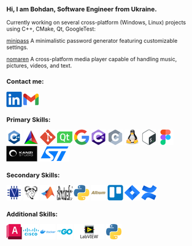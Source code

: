 <h3>Hi, I am Bohdan, Software Engineer from Ukraine.</h3>
<p>
  Currently working on several cross-platform (Windows, Linux) projects using C++, CMake, Qt, GoogleTest:
</p>

<p>
<a href="https://github.com/callmebohdan/minipass">minipass</a>
<a>A minimalistic password generator featuring customizable settings.</a>
</p>

<p>
<a href="https://github.com/callmebohdan/nomaren">nomaren</a>
<a>A cross-platform media player capable of handling music, pictures, videos, and text.</a>
</p>

<h3>Contact me:</h3>
<a href="https://linkedin.com/in/bohdan-ponomarenko"><img align="center" src="icons/linkedin.svg" width="40" height="40" alt="linkedin"/></a>
<a href="mailto:bohdan.ponomarenko.work@gmail.com"><img align="center" src="icons/gmail.svg" width="40" height="40" alt="e-mail"/></a>

<h3>Primary Skills:</h3>
<a href="https://en.cppreference.com/w/cpp"><img src="icons/cpp.svg" width="40" height="40" alt="C++"/></a>
<a href="https://cmake.org"><img src="icons/cmake.svg" width="40" height="40" alt="CMake"/></a>
<a href="https://git-scm.com/docs"><img src="icons/git.svg" width="40" height="40" alt="Git"/></a>
<a href="https://www.qt.io"><img src="icons/qt.svg" width="40" height="40" alt="Qt"/></a>
<a href="https://github.com/google/googletest"><img src="icons/gtest.svg" width="40" height="40" alt="GoogleTest"/></a>
<a href="https://dotnet.microsoft.com/en-us/languages/csharp"><img src="icons/c-sharp.svg" width="40" height="40" alt="C#"/></a>
<a href="https://en.cppreference.com/w/c"><img src="icons/c.svg" width="40" height="40" alt="C"/></a>
<a href="https://www.linux.org"><img src="icons/linux.svg" width="40" height="40" alt="Linux"/></a>
<a href="https://www.gnu.org/software/bash"><img src="icons/bash.svg" width="40" height="40" alt="Bash"/></a>
<a href="https://www.figma.com/"><img src="icons/figma.svg" width="40" height="40" alt="Figma"/></a>
<a href="https://rightware.com/product/kanzi-studio"><img src="icons/kanzi.svg" width="80" height="40" alt="Kanzi"/></a>
<a href="https://www.st.com/en/microcontrollers-microprocessors/stm32-32-bit-arm-cortex-mcus.html"><img src="icons/stm.svg" width="80" height="40" alt="STM32"/></a>

<h3>Secondary Skills:</h3>
<a href="https://standards.ieee.org/ieee/1364/3641"><img src="icons/verilog.svg" width="40" height="40" alt="Verilog"/></a>
<a href="https://www.gnu.org/software/make/manual/html_node/index.html"><img src="icons/gnu-make.svg" width="40" height="40" alt="GNU Make"/></a>
<a href="https://www.mathworks.com"><img src="icons/matlab.svg" width="40" height="40" alt="MATLAB"/></a>
<a href="https://docutils.sourceforge.io/rst.html"> <img src="icons/reStructuredText.svg" width="40" height="40" alt="reStructuredText"/></a>
<a href="https://www.python.org"><img src="icons/python.svg" width="40" height="40" alt="Python"/></a>
<a href="https://www.altium.com/altium-designer"><img src="icons/altium-designer.svg" width="40" height="40" alt="Altium Designer"/></a>
<a href="https://trello.com"><img src="icons/trello.svg" width="40" height="40" alt="Trello"/></a>
<a href="https://www.atlassian.com/software/jira"><img src="icons/jira.svg" width="40" height="40" alt="Jira"/></a>
<a href="https://www.atlassian.com/software/confluence"><img src="icons/confluence.svg" width="40" height="40" alt="Confluence"/></a>

<h3>Additional Skills:</h3>
<a href="https://www.autodesk.com/products/autocad/overview"><img src="icons/autocad.svg" width="40" height="40" alt="AutoCAD"/></a>
<a href="https://www.netacad.com/courses/packet-tracer"><img src="icons/cisco.svg" width="40" height="40" alt="Cisco Packet Tracer"/></a>
<a href="https://www.docker.com"><img src="icons/docker.svg" width="40" height="40" alt="Docker"/></a>
<a href="https://go.dev"><img src="icons/go.svg" width="40" height="40" alt="Go"/></a>
<a href="https://www.ni.com/en/shop/labview.html"><img src="icons/labview.svg" width="80" height="40" alt="LabView"/></a>
<a href="https://www.python.org"><img src="icons/python.svg" width="40" height="40" alt="LabView"/></a>
